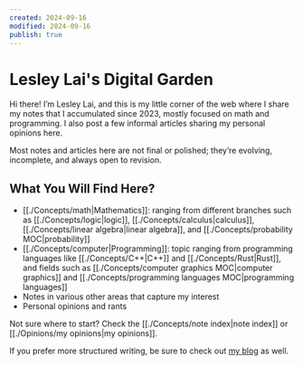 ```yaml
---
created: 2024-09-16
modified: 2024-09-16
publish: true
---
```

# Lesley Lai's Digital Garden

Hi there! I’m Lesley Lai, and this is my little corner of the web where I share my notes that I accumulated since 2023, mostly focused on math and programming.  I also post a few informal articles sharing my personal opinions here. 

Most notes and articles here are not final or polished; they’re evolving, incomplete, and always open to revision.

## What You Will Find Here?
- [[./Concepts/math|Mathematics]]: ranging from different branches such as [[./Concepts/logic|logic]], [[./Concepts/calculus|calculus]], [[./Concepts/linear algebra|linear algebra]], and [[./Concepts/probability MOC|probability]]
- [[./Concepts/computer|Programming]]: topic ranging from programming languages like [[./Concepts/C++|C++]] and [[./Concepts/Rust|Rust]], and fields such as [[./Concepts/computer graphics MOC|computer graphics]] and [[./Concepts/programming languages MOC|programming languages]]
- Notes in various other areas that capture my interest
- Personal opinions and rants

Not sure where to start? Check the [[./Concepts/note index|note index]] or [[./Opinions/my opinions|my opinions]].

If you prefer more structured writing, be sure to check out [my blog](https://lesleylai.info/) as well.